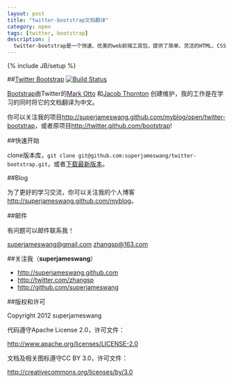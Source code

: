 ```yaml
---
layout: post
title: "twitter-bootstrap文档翻译"
category: open
tags: [twitter, bootstrap]
description: |
  twitter-bootstrap是一个快速、优美的web前端工具包，提供了简单、灵活的HTML、CSS和Javascript组建。是很好的web前端学习资料，当然你也可以将它直接用于项目开发。
---
```

{% include JB/setup %}

##[Twitter Bootstrap](http://twitter.github.com/bootstrap) [![Build Status](https://secure.travis-ci.org/twitter/bootstrap.png)](http://travis-ci.org/twitter/bootstrap)

[Bootstrap](https://github.com/twitter/bootstrap)由Twitter的[Mark Otto](http://twitter.com/mdo) 和[Jacob Thornton](http://twitter.com/fat) 创建维护，我的工作是在学习的同时将它的文档翻译为中文。

你可以关注我的项目<http://superjameswang.github.com/myblog/open/twitter-bootstrap>，或者原项目<http://twitter.github.com/bootstrap>!

##快速开始

clone版本库，`git clone git@github.com:superjameswang/twitter-bootstrap.git`，或者[下载最新版本](https://github.com/superjameswang/twitter-bootstrap/zipball/master)。

##Blog

为了更好的学习交流，你可以关注我的个人博客<http://superjameswang.github.com/myblog>。

##邮件

有问题可以邮件联系我！

superjameswang@gmail.com
zhangsp@163.com

##关注我（**superjameswang**）

+ <http://superjameswang.github.com>
+ <http://twitter.com/zhangsp>
+ <http://github.com/superjameswang>

##版权和许可

Copyright 2012 superjameswang

代码遵守Apache License 2.0，许可文件：

<http://www.apache.org/licenses/LICENSE-2.0>

文档及相关图标遵守CC BY 3.0，许可文件：

<http://creativecommons.org/licenses/by/3.0>
